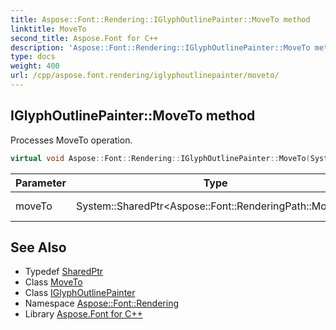 ```yaml
---
title: Aspose::Font::Rendering::IGlyphOutlinePainter::MoveTo method
linktitle: MoveTo
second_title: Aspose.Font for C++
description: 'Aspose::Font::Rendering::IGlyphOutlinePainter::MoveTo method. Processes MoveTo operation in C++.'
type: docs
weight: 400
url: /cpp/aspose.font.rendering/iglyphoutlinepainter/moveto/
---
```

## IGlyphOutlinePainter::MoveTo method


Processes MoveTo operation.

```cpp
virtual void Aspose::Font::Rendering::IGlyphOutlinePainter::MoveTo(System::SharedPtr<Aspose::Font::RenderingPath::MoveTo> moveTo)=0
```


| Parameter | Type | Description |
| --- | --- | --- |
| moveTo | System::SharedPtr\<Aspose::Font::RenderingPath::MoveTo\> | MoveTo reference |

## See Also

* Typedef [SharedPtr](../../../system/sharedptr/)
* Class [MoveTo](../../../aspose.font.renderingpath/moveto/)
* Class [IGlyphOutlinePainter](../)
* Namespace [Aspose::Font::Rendering](../../)
* Library [Aspose.Font for C++](../../../)
